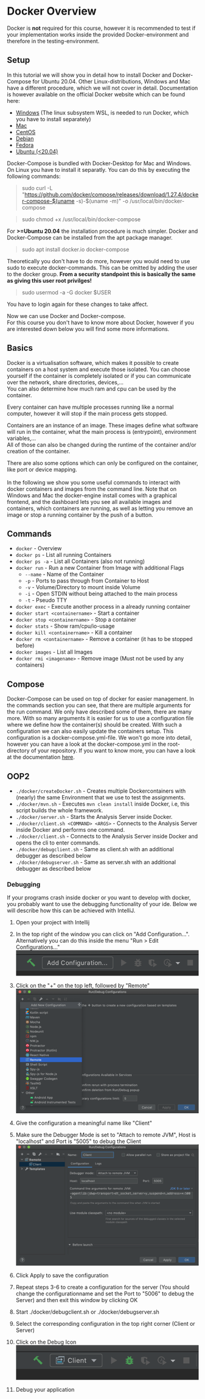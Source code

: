 # Docker Overview

Docker is **not** required for this course, however it is recommended to test if your implementation works inside the provided Docker-environment and therefore in the testing-environment.

## Setup

In this tutorial we will show you in detail how to install Docker and Docker-Compose for Ubuntu 20.04. Other Linux-distributions, Windows and Mac have a different procedure, which we will not cover in detail. Documentation is however available on the official Docker website which can be found here:

* [Windows](https://docs.docker.com/docker-for-windows/install/) (The linux subsystem WSL, is needed to run Docker, which you have to install separately)
* [Mac](https://docs.docker.com/docker-for-mac/install/)
* [CentOS](https://docs.docker.com/engine/install/centos/)
* [Debian](https://docs.docker.com/engine/install/debian/)
* [Fedora](https://docs.docker.com/engine/install/fedora/)
* [Ubuntu (<20.04)](https://docs.docker.com/engine/install/ubuntu/)

Docker-Compose is bundled with Docker-Desktop for Mac and Windows. On Linux you have to install it separatly. You can do this by executing the following commands:

> sudo curl -L "https://github.com/docker/compose/releases/download/1.27.4/docker-compose-$(uname -s)-$(uname -m)" -o /usr/local/bin/docker-compose

> sudo chmod +x /usr/local/bin/docker-compose

For **>=Ubuntu 20.04** the installation procedure is much simpler. Docker and Docker-Compose can be installed from the apt package manager.

> sudo apt install docker.io docker-compose

Theoretically you don't have to do more, however you would need to use sudo to execute docker-commands. This can be omitted by adding the user to the docker group. **From a security standpoint this is basically the same as giving this user root privilges!**

> sudo usermod -a -G docker $USER

You have to login again for these changes to take affect.

Now we can use Docker and Docker-compose.\
For this course you don't have to know more about Docker, however if you are interested down below you will find some more informations.

## Basics

Docker is a virtualisation software, which makes it possible to create containers on a host system and execute those isolated. You can choose yourself if the container is completely isolated or if you can communicate over the network, share directories, devices,...\
You can also determine how much ram and cpu can be used by the container.

Every container can have multiple processes running like a normal computer, however it will stop if the main process gets stopped.

Containers are an instance of an image. These images define what software will run in the container, what the main process is (entrypoint), environment variables,...\
All of those can also be changed during the runtime of the container and/or creation of the container.

There are also some options which can only be configured on the container, like port or device mapping.\
\
In the following we show you some useful commands to interact with docker containers and images from the command line. Note that on Windows and Mac the docker-engine install comes with a graphical frontend, and the dashboard lets you see all available images and containers, which containers are running, as well as letting you remove an image or stop a running container by the push of a button.

## Commands

* `docker` - Overview
* `docker ps` - List all running Containers
* `docker ps -a` - List all Containers (also not running)
* `docker run` - Run a new Container from Image with additional Flags
  * `--name` - Name of the Container
  * `-p` - Ports to pass through from Container to Host
  * `-v` - Volume/Directory to mount inside Volume
  * `-i` - Open STDIN without being attached to the main process
  * `-t` - Pseudo TTY
* `docker exec` - Execute another process in a already running container
* `docker start <containername>` - Start a container
* `docker stop <containername>` - Stop a container
* `docker stats` - Show ram/cpu/io-usage
* `docker kill <containername>` - Kill a container
* `docker rm <containername>` - Remove a container (it has to be stopped before)
* `docker images` - List all Images
* `docker rmi <imagename>` - Remove image (Must not be used by any containers)

## Compose

Docker-Compose can be used on top of docker for easier management. In the commands section you can see, that there are multiple arguments for the run command. We only have described some of them, there are many more. With so many arguments it is easier for us to use a configuration file where we define how the container(s) should be created. With such a configuration we can also easily update the containers setup. This configuration is a docker-compose.yml-file. We won't go more into detail, however you can have a look at the docker-compose.yml in the root-directory of your repository. If you want to know more, you can have a look at the documentation [here](https://docs.docker.com/compose/compose-file/).

## OOP2

* `./docker/createDocker.sh` - Creates multiple Dockercontainers with (nearly) the same Environment that we use to test the assignments.
* `./docker/mvn.sh` - Executes `mvn clean install` inside Docker, i.e, this script builds the whole framework. 
* `./docker/server.sh` - Starts the Analysis Server inside Docker.
* `./docker/client.sh <COMMAND> <ARGS>` - Connects to the Analysis Server inside Docker and performs one command.
* `./docker/client.sh` - Connects to the Analysis Server inside Docker and opens the cli to enter commands.
* `./docker/debugclient.sh` - Same as client.sh with an additional debugger as described below
* `./docker/debugserver.sh` - Same as server.sh with an additional debugger as described below

### Debugging

If your programs crash inside docker or you want to develop with docker, you probably want to use the debugging functionality of your ide. Below we will describe how this can be achieved with IntelliJ.

1. Open your project with Intellij
2. In the top right of the window you can click on "Add Configuration...". Alternatively you can do this inside the menu "Run > Edit Configurations..."   
![2](images/1.png)
3. Click on the "+" on the top left, followed by "Remote"   
![3](images/2.png)
4. Give the configuration a meaningful name like "Client" 
5. Make sure the Debugger Mode is set to "Attach to remote JVM", Host is "localhost" and Port is "5005" to debug the Client
![4,5](images/3.png)
6. Click Apply to save the configuration
7. Repeat steps 3-6 to create a configuration for the server (You should change the configurationname and set the Port to "5006" to debug the Server) and then exit this window by clicking OK

8. Start ./docker/debugclient.sh or ./docker/debugserver.sh
9. Select the corresponding configuration in the top right corner (Client or Server)
10. Click on the Debug Icon   
![9,10](images/4.png)
11. Debug your application